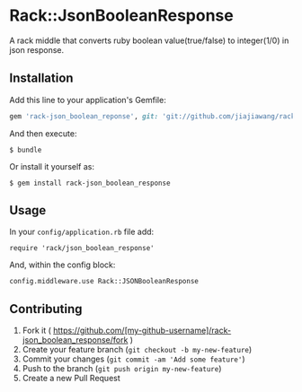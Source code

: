 # Rack::JsonBooleanResponse

A rack middle that converts ruby boolean value(true/false) to integer(1/0) in
json response.

## Installation

Add this line to your application's Gemfile:

```ruby
gem 'rack-json_boolean_reponse', git: 'git://github.com/jiajiawang/rack-json_boolean_response.git'
```

And then execute:

    $ bundle

Or install it yourself as:

    $ gem install rack-json_boolean_response

## Usage

In your `config/application.rb` file add:

    require 'rack/json_boolean_response'

And, within the config block:

    config.middleware.use Rack::JSONBooleanResponse

## Contributing

1. Fork it ( https://github.com/[my-github-username]/rack-json_boolean_response/fork )
2. Create your feature branch (`git checkout -b my-new-feature`)
3. Commit your changes (`git commit -am 'Add some feature'`)
4. Push to the branch (`git push origin my-new-feature`)
5. Create a new Pull Request
